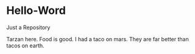 # Hello-Word
Just a Repository 


Tarzan here. Food is good.
I had a taco on mars.
They are far better than tacos on earth.
